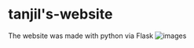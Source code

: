 # tanjil's-website
The website was made with python via Flask
![images](https://cdn.discordapp.com/attachments/694596903131807854/695265402317570058/Screenshot_from_2020-04-02_14-33-25.png)
